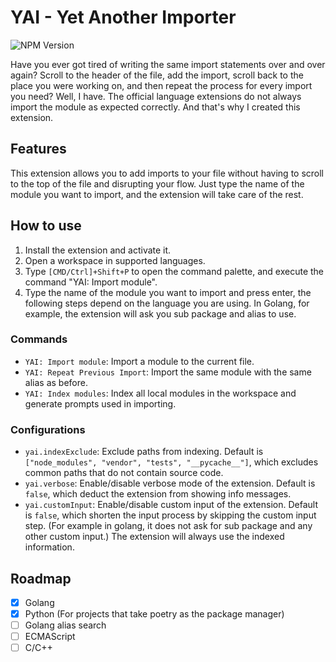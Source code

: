 # YAI - Yet Another Importer

![NPM Version](https://img.shields.io/badge/dynamic/json?url=https%3A%2F%2Fgithub.com%2Fpowerfooi%2Fyai-vscode%2Fraw%2Fmain%2Fpackage.json&query=%24.version)


Have you ever got tired of writing the same import statements over and over again? Scroll to the header of the file, add the import, scroll back to the place you were working on, and then repeat the process for every import you need? Well, I have. The official language extensions do not always import the module as expected correctly. And that's why I created this extension.

## Features

This extension allows you to add imports to your file without having to scroll to the top of the file and disrupting your flow. Just type the name of the module you want to import, and the extension will take care of the rest.

## How to use

1. Install the extension and activate it.
2. Open a workspace in supported languages.
3. Type `[CMD/Ctrl]+Shift+P` to open the command palette, and execute the command "YAI: Import module".
4. Type the name of the module you want to import and press enter, the following steps depend on the language you are using. In Golang, for example, the extension will ask you sub package and alias to use.

### Commands

- `YAI: Import module`: Import a module to the current file.
- `YAI: Repeat Previous Import`: Import the same module with the same alias as before.
- `YAI: Index modules`: Index all local modules in the workspace and generate prompts used in importing.

### Configurations

- `yai.indexExclude`: Exclude paths from indexing. Default is `["node_modules", "vendor", "tests", "__pycache__"]`, which excludes common paths that do not contain source code.
- `yai.verbose`: Enable/disable verbose mode of the extension. Default is `false`, which deduct the extension from showing info messages.
- `yai.customInput`: Enable/disable custom input of the extension. Default is `false`, which shorten the input process by skipping the custom input step. (For example in golang, it does not ask for sub package and any other custom input.) The extension will always use the indexed information.

## Roadmap

- [x] Golang
- [x] Python (For projects that take poetry as the package manager)
- [ ] Golang alias search
- [ ] ECMAScript
- [ ] C/C++
